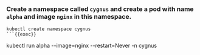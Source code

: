### Create a namespace called `cygnus` and create a pod with name `alpha` and image `nginx` in this namespace.

```
kubectl create namespace cygnus
```{{exec}}

```
kubectl run alpha --image=nginx --restart=Never -n cygnus
```{{exec}}

